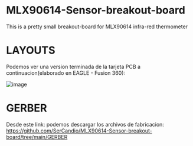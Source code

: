 # MLX90614-Sensor-breakout-board
This is a pretty small breakout-board for MLX90614 infra-red thermometer

# LAYOUTS
Podemos ver una version terminada de la tarjeta PCB a continuacion(elaborado en EAGLE - Fusion 360):

![image](https://github.com/SerCandio/MLX90614-Sensor-breakout-board/assets/106831539/df8ad976-96c3-475f-bc16-a3fc40558ac8)

# GERBER
Desde este link:  podemos descargar los archivos de fabricacion: https://github.com/SerCandio/MLX90614-Sensor-breakout-board/tree/main/GERBER
